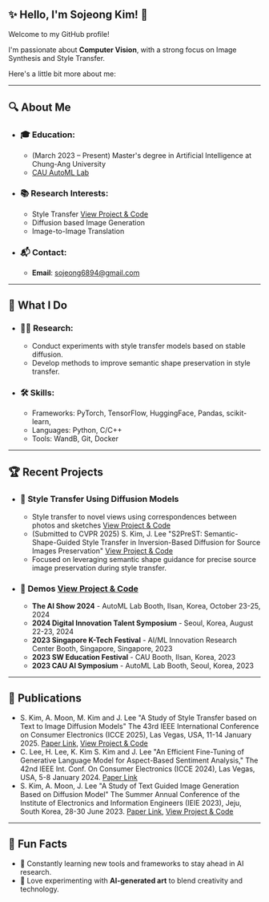 ## ✨ Hello, I'm Sojeong Kim! 👋
Welcome to my GitHub profile! 

I'm passionate about **Computer Vision**, with a strong focus on Image Synthesis and Style Transfer.

Here's a little bit more about me:

---

## 🔍 About Me
- ### 🎓 Education:
  - (March 2023 – Present) Master's degree in Artificial Intelligence at Chung-Ang University
  - [CAU AutoML Lab](http://ml.cau.ac.kr/)

- ### 📚 Research Interests:
  - Style Transfer [View Project & Code](https://github.com/ssoojeong/Style_Transfer_SOTA_Models.git)
  - Diffusion based Image Generation
  - Image-to-Image Translation
 
- ### 📬 Contact:
  - **Email**: [sojeong6894@gmail.com](sojeong6894@gmail.com)

---

## 💼 What I Do
- ### 🧑‍🔬 Research:
  - Conduct experiments with style transfer models based on stable diffusion.
  - Develop methods to improve semantic shape preservation in style transfer.
- ### 🛠️ Skills:
  - Frameworks: PyTorch, TensorFlow, HuggingFace, Pandas, scikit-learn, 
  - Languages: Python, C/C++
  - Tools: WandB, Git, Docker

---

## 🏆 Recent Projects
- ### 🎨 Style Transfer Using Diffusion Models
  - Style transfer to novel views using correspondences between photos and sketches [View Project & Code](https://github.com/ssoojeong/Style_Transfer_to_Novel_Views.git)
  - (Submitted to CVPR 2025) S. Kim, J. Lee "S2PreST: Semantic-Shape-Guided Style Transfer in Inversion-Based Diffusion for Source Images Preservation" [View Project & Code](https://github.com/ssoojeong/S2PreST.git)
  - Focused on leveraging semantic shape guidance for precise source image preservation during style transfer.
- ### **🌟 Demos** [View Project & Code](https://github.com/ssoojeong/Webtoon_InST.git)
  - **The AI Show 2024** - AutoML Lab Booth, Ilsan, Korea, October 23-25, 2024
  - **2024 Digital Innovation Talent Symposium** - Seoul, Korea, August 22-23, 2024
  - **2023 Singapore K-Tech Festival** - AI/ML Innovation Research Center Booth, Singapore, Singapore, 2023
  - **2023 SW Education Festival** - CAU Booth, Ilsan, Korea, 2023
  - **2023 CAU AI Symposium** - AutoML Lab Booth, Seoul, Korea, 2023

---

## 📝 Publications
- S. Kim, A. Moon, M. Kim and J. Lee "A Study of Style Transfer based on Text to Image Diffusion Models" The 43rd IEEE International Conference on Consumer Electronics (ICCE 2025), Las Vegas, USA, 11-14 January 2025. [Paper Link](https://drive.google.com/file/d/1KyWPqq2VJrLfBOHDZNVNc1SFZiZocKRV/view?usp=sharing), [View Project & Code](https://github.com/ssoojeong/A_Study_of_Style_Transfer_using_T2I_Models.git)
- C. Lee, H. Lee, K. Kim S. Kim and J. Lee "An Efficient Fine-Tuning of Generative Language Model for Aspect-Based Sentiment Analysis," The 42nd IEEE Int. Conf. On Consumer Electronics (ICCE 2024), Las Vegas, USA, 5-8 January 2024. [Paper Link](https://drive.google.com/file/d/1Eo7jJuafjhN68_6kHLcA-pW169HHhvZv/view?usp=sharing)
- S. Kim, A. Moon, J. Lee "A Study of Text Guided Image Generation Based on Diffusion Model" The Summer Annual Conference of the Institute of Electronics and Information Engineers (IEIE 2023), Jeju, South Korea, 28-30 June 2023. [Paper Link](https://drive.google.com/file/d/1HEqo99ew1ocv_f1DmFJf5eplb3pd8zUl/view?usp=sharing), [View Project & Code](https://github.com/ssoojeong/Diffusion-based_Text-to-Image_Generation.git)

---

## 🌱 Fun Facts
- 🚀 Constantly learning new tools and frameworks to stay ahead in AI research.
- 🎨 Love experimenting with **AI-generated art** to blend creativity and technology.
